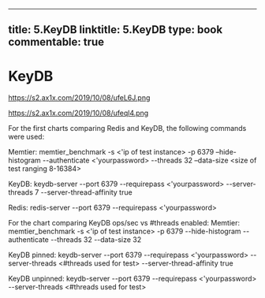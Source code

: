 
---
title: 5.KeyDB
linktitle: 5.KeyDB
type: book
commentable: true
---

# KeyDB

https://s2.ax1x.com/2019/10/08/ufeL6J.png

https://s2.ax1x.com/2019/10/08/ufeql4.png

For the first charts comparing Redis and KeyDB, the following commands were used:

Memtier: memtier_benchmark -s <'ip of test instance> -p 6379 –hide-histogram --authenticate <'yourpassword> --threads 32 –data-size <size of test ranging 8-16384>

KeyDB: keydb-server --port 6379 --requirepass <'yourpassword> --server-threads 7 --server-thread-affinity true

Redis: redis-server --port 6379 --requirepass <'yourpassword>

For the chart comparing KeyDB ops/sec vs #threads enabled: Memtier: memtier_benchmark -s <'ip of test instance> -p 6379 --hide-histogram --authenticate --threads 32 --data-size 32

KeyDB pinned: keydb-server --port 6379 --requirepass <'yourpassword> --server-threads <#threads used for test> --server-thread-affinity true

KeyDB unpinned: keydb-server --port 6379 --requirepass <'yourpassword> --server-threads <#threads used for test>

    